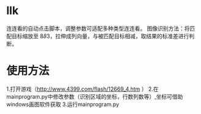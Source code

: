 # llk
连连看的自动点击脚本，调整参数可适配多种类型连连看。
图像识别方法：将匹配目标缩放至 8*8*3，拉伸成列向量，与被匹配目标相减，取结果的标准差进行判断。

# 使用方法
1.打开游戏（http://www.4399.com/flash/12669_4.htm ）
2.在mainprogram.py中修改参数（识别区域的坐标，行数列数等）,坐标可借助windows画图软件获取
3.运行mainprogram.py
